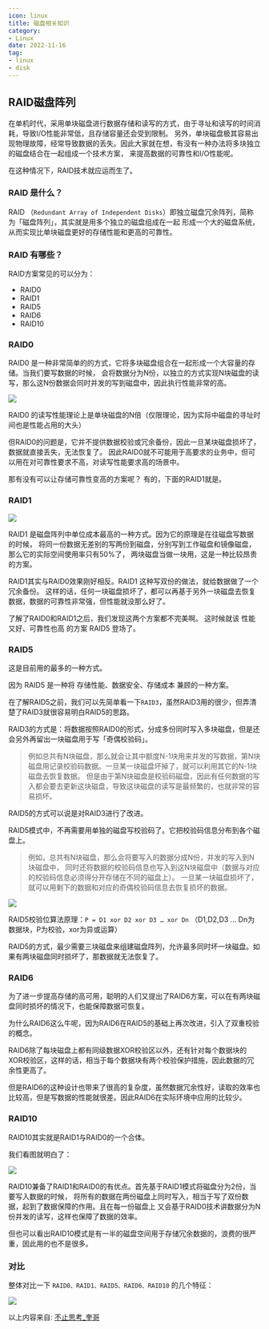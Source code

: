 ```yaml
---
icon: linux
title: 磁盘相关知识
category: 
- Linux
date: 2022-11-16
tag:
- linux
- disk
---
```


<!-- more -->

## RAID磁盘阵列

在单机时代，采用单块磁盘进行数据存储和读写的方式，由于寻址和读写的时间消耗，导致I/O性能非常低，且存储容量还会受到限制。
另外，单块磁盘极其容易出现物理故障，经常导致数据的丢失。因此大家就在想，有没有一种办法将多块独立的磁盘结合在一起组成一个技术方案，
来提高数据的可靠性和I/O性能呢。

在这种情况下，RAID技术就应运而生了。

### RAID 是什么？

RAID （`Redundant Array of Independent Disks`）即独立磁盘冗余阵列，简称为「磁盘阵列」，其实就是用多个独立的磁盘组成在一起
形成一个大的磁盘系统，从而实现比单块磁盘更好的存储性能和更高的可靠性。

### RAID 有哪些？

RAID方案常见的可以分为：

- RAID0
- RAID1
- RAID5
- RAID6
- RAID10

### RAID0

RAID0 是一种非常简单的的方式，它将多块磁盘组合在一起形成一个大容量的存储。当我们要写数据的时候，
会将数据分为N份，以独立的方式实现N块磁盘的读写，那么这N份数据会同时并发的写到磁盘中，因此执行性能非常的高。

![](./disk.assets/true-raid0.jpg)

RAID0 的读写性能理论上是单块磁盘的N倍（仅限理论，因为实际中磁盘的寻址时间也是性能占用的大头）

但RAID0的问题是，它并不提供数据校验或冗余备份，因此一旦某块磁盘损坏了，数据就直接丢失，无法恢复了。
因此RAID0就不可能用于高要求的业务中，但可以用在对可靠性要求不高，对读写性能要求高的场景中。

那有没有可以让存储可靠性变高的方案呢？
有的，下面的RAID1就是。

### RAID1

![](./disk.assets/true-raid1.jpg)

RAID1 是磁盘阵列中单位成本最高的一种方式。因为它的原理是在往磁盘写数据的时候，
将同一份数据无差别的写两份到磁盘，分别写到工作磁盘和镜像磁盘，那么它的实际空间使用率只有50%了，
两块磁盘当做一块用，这是一种比较昂贵的方案。

RAID1其实与RAID0效果刚好相反。RAID1 这种写双份的做法，就给数据做了一个冗余备份。
这样的话，任何一块磁盘损坏了，都可以再基于另外一块磁盘去恢复数据，数据的可靠性非常强，但性能就没那么好了。

了解了RAID0和RAID1之后，我们发现这两个方案都不完美啊。
这时候就该 性能又好、可靠性也高 的方案 RAID5 登场了。

### RAID5

这是目前用的最多的一种方式。

因为 RAID5 是一种将 存储性能、数据安全、存储成本 兼顾的一种方案。

在了解RAID5之前，我们可以先简单看一下`RAID3`，虽然RAID3用的很少，但弄清楚了RAID3就很容易明白RAID5的思路。

RAID3的方式是：将数据按照RAID0的形式，分成多份同时写入多块磁盘，但是还会另外再留出一块磁盘用于写「奇偶校验码」。

> 例如总共有N块磁盘，那么就会让其中额度N-1块用来并发的写数据，第N块磁盘用记录校验码数据。一旦某一块磁盘坏掉了，就可以利用其它的N-1块磁盘去恢复数据。
> 但是由于第N块磁盘是校验码磁盘，因此有任何数据的写入都会要去更新这块磁盘，导致这块磁盘的读写是最频繁的，也就非常的容易损坏。

RAID5的方式可以说是对RAID3进行了改进。

RAID5模式中，不再需要用单独的磁盘写校验码了。它把校验码信息分布到各个磁盘上。

> 例如，总共有N块磁盘，那么会将要写入的数据分成N份，并发的写入到N块磁盘中，
> 同时还将数据的校验码信息也写入到这N块磁盘中（数据与对应的校验码信息必须得分开存储在不同的磁盘上）。
> 一旦某一块磁盘损坏了，就可以用剩下的数据和对应的奇偶校验码信息去恢复损坏的数据。

![](./disk.assets/true-raid5.jpg)

RAID5校验位算法原理：`P = D1 xor D2 xor D3 … xor Dn` （D1,D2,D3 … Dn为数据块，P为校验，xor为异或运算）

RAID5的方式，最少需要三块磁盘来组建磁盘阵列，允许最多同时坏一块磁盘。如果有两块磁盘同时损坏了，那数据就无法恢复了。

### RAID6

为了进一步提高存储的高可用，聪明的人们又提出了RAID6方案，可以在有两块磁盘同时损坏的情况下，也能保障数据可恢复。

为什么RAID6这么牛呢，因为RAID6在RAID5的基础上再次改进，引入了双重校验的概念。

RAID6除了每块磁盘上都有同级数据XOR校验区以外，还有针对每个数据块的XOR校验区，这样的话，相当于每个数据块有两个校验保护措施，因此数据的冗余性更高了。

但是RAID6的这种设计也带来了很高的复杂度，虽然数据冗余性好，读取的效率也比较高，但是写数据的性能就很差。因此RAID6在实际环境中应用的比较少。

### RAID10

RAID10其实就是RAID1与RAID0的一个合体。

我们看图就明白了：

![](./disk.assets/true-raid10.jpg)

RAID10兼备了RAID1和RAID0的有优点。首先基于RAID1模式将磁盘分为2份，当要写入数据的时候，
将所有的数据在两份磁盘上同时写入，相当于写了双份数据，起到了数据保障的作用。且在每一份磁盘上
又会基于RAID0技术讲数据分为N份并发的读写，这样也保障了数据的效率。

但也可以看出RAID10模式是有一半的磁盘空间用于存储冗余数据的，浪费的很严重，因此用的也不是很多。

### 对比

整体对比一下 `RAID0、RAID1、RAID5、RAID6、RAID10` 的几个特征：

![](./disk.assets/true-raid.jpg)

以上内容来自: [不止思考_奎哥](https://m.imooc.com/article/264962)
